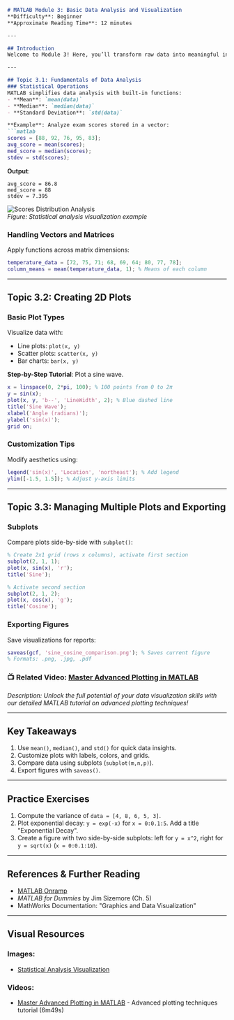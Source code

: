 ```markdown
# MATLAB Module 3: Basic Data Analysis and Visualization  
**Difficulty**: Beginner  
**Approximate Reading Time**: 12 minutes  

---

## Introduction  
Welcome to Module 3! Here, you’ll transform raw data into meaningful insights using MATLAB’s analysis and visualization tools. By the end, you’ll confidently perform statistical operations, create professional 2D plots, and manage multiple visualizations. Let’s turn numbers into stories!  

---

## Topic 3.1: Fundamentals of Data Analysis  
### Statistical Operations  
MATLAB simplifies data analysis with built-in functions:  
- **Mean**: `mean(data)`  
- **Median**: `median(data)`  
- **Standard Deviation**: `std(data)`  

**Example**: Analyze exam scores stored in a vector:  
```matlab
scores = [88, 92, 76, 95, 83];
avg_score = mean(scores);
med_score = median(scores);
stdev = std(scores);
```  
**Output**:  
```
avg_score = 86.8  
med_score = 88  
stdev = 7.395  
```  
![Scores Distribution Analysis](https://www.mathworks.com/help/matlab/visualize/surface_ex2.png)  
*Figure: Statistical analysis visualization example*

### Handling Vectors and Matrices  
Apply functions across matrix dimensions:  
```matlab
temperature_data = [72, 75, 71; 68, 69, 64; 80, 77, 78];
column_means = mean(temperature_data, 1); % Means of each column
```  

---

## Topic 3.2: Creating 2D Plots  
### Basic Plot Types  
Visualize data with:  
- Line plots: `plot(x, y)`  
- Scatter plots: `scatter(x, y)`  
- Bar charts: `bar(x, y)`  

**Step-by-Step Tutorial**: Plot a sine wave.  
```matlab
x = linspace(0, 2*pi, 100); % 100 points from 0 to 2π
y = sin(x);
plot(x, y, 'b--', 'LineWidth', 2); % Blue dashed line
title('Sine Wave');
xlabel('Angle (radians)');
ylabel('sin(x)');
grid on;
```  
### Customization Tips  
Modify aesthetics using:  
```matlab
legend('sin(x)', 'Location', 'northeast'); % Add legend
ylim([-1.5, 1.5]); % Adjust y-axis limits
```

---

## Topic 3.3: Managing Multiple Plots and Exporting  
### Subplots  
Compare plots side-by-side with `subplot()`:  
```matlab
% Create 2x1 grid (rows x columns), activate first section
subplot(2, 1, 1); 
plot(x, sin(x), 'r');
title('Sine');

% Activate second section
subplot(2, 1, 2); 
plot(x, cos(x), 'g');
title('Cosine');
```  
### Exporting Figures  
Save visualizations for reports:  
```matlab
saveas(gcf, 'sine_cosine_comparison.png'); % Saves current figure
% Formats: .png, .jpg, .pdf
```  
### 📺 Related Video: [Master Advanced Plotting in MATLAB](https://www.youtube.com/watch?v=yPHVbxUrjJE)  
*Description: Unlock the full potential of your data visualization skills with our detailed MATLAB tutorial on advanced plotting techniques!*

---

## Key Takeaways  
1. Use `mean()`, `median()`, and `std()` for quick data insights.  
2. Customize plots with labels, colors, and grids.  
3. Compare data using subplots (`subplot(m,n,p)`).  
4. Export figures with `saveas()`.  

---

## Practice Exercises  
1. Compute the variance of `data = [4, 8, 6, 5, 3]`.  
2. Plot exponential decay: `y = exp(-x)` for `x = 0:0.1:5`. Add a title "Exponential Decay".  
3. Create a figure with two side-by-side subplots: left for `y = x^2`, right for `y = sqrt(x)` (`x = 0:0.1:10`).  

---

## References & Further Reading  
- [MATLAB Onramp](https://matlabacademy.mathworks.com/)  
- *MATLAB for Dummies* by Jim Sizemore (Ch. 5)  
- MathWorks Documentation: "Graphics and Data Visualization"  

---

## Visual Resources  
### Images:  
- [Statistical Analysis Visualization](https://www.mathworks.com/help/matlab/visualize/surface_ex2.png)  
### Videos:  
- [Master Advanced Plotting in MATLAB](https://www.youtube.com/watch?v=yPHVbxUrjJE) - Advanced plotting techniques tutorial (6m49s)
```